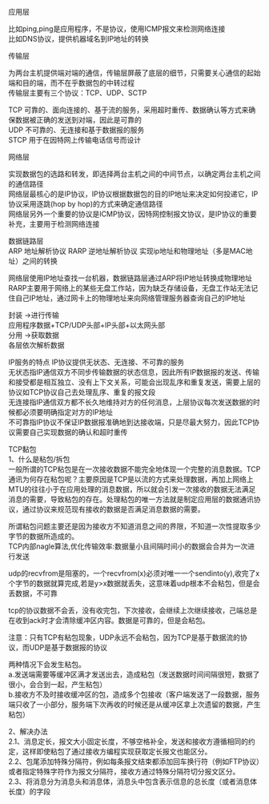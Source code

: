 应用层  

比如ping,ping是应用程序，不是协议，使用ICMP报文来检测网络连接  
比如DNS协议，提供机器域名到IP地址的转换  

传输层  

为两台主机提供端对端的通信，传输层屏蔽了底层的细节，只需要关心通信的起始端和目的端，而不在乎数据包的中转过程  
传输层主要有三个协议：TCP、UDP、SCTP  

TCP 可靠的、面向连接的、基于流的服务，采用超时重传、数据确认等方式来确保数据被正确的发送到对端，因此是可靠的  
UDP 不可靠的、无连接和基于数据报的服务  
STCP 用于在因特网上传输电话信号而设计  

网络层 

实现数据包的选路和转发，即选择两台主机之间的中间节点，以确定两台主机之间的通信路径  
网络层最核心的是IP协议，IP协议根据数据包的目的IP地址来决定如何投递它，IP协议采用逐跳(hop by hop)的方式来确定通信路径   
网络层另外一个重要的协议是ICMP协议，因特网控制报文协议，是IP协议的重要补充，主要用于检测网络连接  

数据链路层  
ARP 地址解析协议 RARP 逆地址解析协议  实现ip地址和物理地址（多是MAC地址）之间的转换   

网络层使用IP地址查找一台机器，数据链路层通过ARP将IP地址转换成物理地址
RARP主要用于网络上的某些无盘工作站，因为缺乏存储设备，无盘工作站无法记住自己IP地址，通过网卡上的物理地址来向网络管理服务器查询自己的IP地址  

封装  ->进行传输    
应用程序数据+TCP/UDP头部+IP头部+以太网头部  
分用  ->获取数据  
各层依次解析数据  

 
IP服务的特点 
IP协议提供无状态、无连接、不可靠的服务  
无状态指IP通信双方不同步传输数据的状态信息，因此所有IP数据报的发送、传输和接受都是相互独立、没有上下文关系，可能会出现乱序和重复发送，需要上层的协议如TCP协议自己去处理乱序、重复的报文段  
无连接指IP通信双方都不长久地维持对方的任何消息，上层协议每次发送数据的时候都必须要明确指定对方的IP地址  
不可靠指IP协议不保证IP数据报准确地到达接收端，只是尽最大努力，因此TCP协议需要自己实现数据的确认和超时重传  

TCP黏包   
1、什么是粘包/拆包  
一般所谓的TCP粘包是在一次接收数据不能完全地体现一个完整的消息数据。TCP通讯为何存在粘包呢？主要原因是TCP是以流的方式来处理数据，再加上网络上MTU的往往小于在应用处理的消息数据，所以就会引发一次接收的数据无法满足消息的需要，导致粘包的存在。处理粘包的唯一方法就是制定应用层的数据通讯协议，通过协议来规范现有接收的数据是否满足消息数据的需要。    

所谓粘包问题主要还是因为接收方不知道消息之间的界限，不知道一次性提取多少字节的数据所造成的。   
TCP内部nagle算法,优化传输效率:数据量小且间隔时间小的数据会合并为一次进行发送  

udp的recvfrom是阻塞的，一个recvfrom(x)必须对唯一一个sendinto(y),收完了x个字节的数据就算完成,若是y>x数据就丢失，这意味着udp根本不会粘包，但是会丢数据，不可靠  

tcp的协议数据不会丢，没有收完包，下次接收，会继续上次继续接收，己端总是在收到ack时才会清除缓冲区内容。数据是可靠的，但是会粘包。

注意：只有TCP有粘包现象，UDP永远不会粘包，因为TCP是基于数据流的协议，而UDP是基于数据报的协议  

两种情况下会发生粘包。  
a.发送端需要等缓冲区满才发送出去，造成粘包（发送数据时间间隔很短，数据了很小，会合到一起，产生粘包）  
b.接收方不及时接收缓冲区的包，造成多个包接收（客户端发送了一段数据，服务端只收了一小部分，服务端下次再收的时候还是从缓冲区拿上次遗留的数据，产生粘包）  

2、解决办法  
2.1、消息定长，报文大小固定长度，不够空格补全，发送和接收方遵循相同的约定，这样即使粘包了通过接收方编程实现获取定长报文也能区分。  
2.2、包尾添加特殊分隔符，例如每条报文结束都添加回车换行符（例如FTP协议）或者指定特殊字符作为报文分隔符，接收方通过特殊分隔符切分报文区分。  
2.3、将消息分为消息头和消息体，消息头中包含表示信息的总长度（或者消息体长度）的字段  
